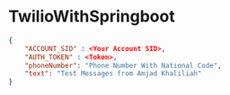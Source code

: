 # TwilioWithSpringboot

```json
{
    "ACCOUNT_SID" : <Your Account SID>,
    "AUTH_TOKEN" : <Token>,
    "phoneNumber": "Phone Number With National Code",
    "text": "Test Messages from Amjad Khaliliah"
}

```

